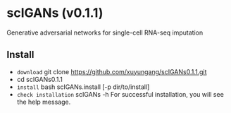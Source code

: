 # scIGANs (v0.1.1)
Generative adversarial networks for single-cell RNA-seq imputation
## Install

- `download` git clone https://github.com/xuyungang/scIGANs0.1.1.git
- cd scIGANs0.1.1
- `install` bash scIGANs.install [-p dir/to/install]
- `check installation` scIGANs -h
For successful installation, you will see the help message.
